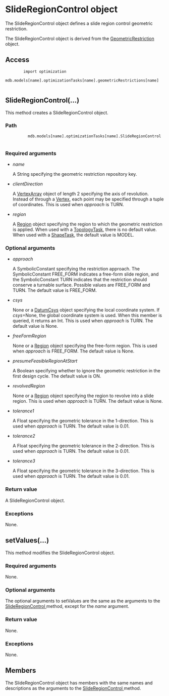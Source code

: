 # SlideRegionControl object

The SlideRegionControl object defines a slide region control geometric restriction.

The SlideRegionControl object is derived from the [GeometricRestriction](https://help.3ds.com/2022/english/DSSIMULIA_Established/SIMACAEKERRefMap/simaker-c-geometricrestrictionpyc.htm?ContextScope=all) object.

## Access

```
        import optimization
        mdb.models[name].optimizationTasks[name].geometricRestrictions[name]
      
```

## SlideRegionControl(...)



This method creates a SlideRegionControl object.



### Path

```
          mdb.models[name].optimizationTasks[name].SlideRegionControl
        
```

### Required arguments

- *name*

  A String specifying the geometric restriction repository key.

- *clientDirection*

  A [VertexArray](https://help.3ds.com/2022/english/DSSIMULIA_Established/SIMACAEKERRefMap/simaker-c-vertexpyc.htm?ContextScope=all) object of length 2 specifying the axis of revolution. Instead of through a [Vertex](https://help.3ds.com/2022/english/DSSIMULIA_Established/SIMACAEKERRefMap/simaker-c-vertexpyc.htm?ContextScope=all), each point may be specified through a tuple of coordinates. This is used when *approach* is TURN.

- *region*

  A [Region](https://help.3ds.com/2022/english/DSSIMULIA_Established/SIMACAEKERRefMap/simaker-c-regionpyc.htm?ContextScope=all) object specifying the region to which the geometric restriction is applied. When used with a [TopologyTask](https://help.3ds.com/2022/english/DSSIMULIA_Established/SIMACAEKERRefMap/simaker-c-topologytaskpyc.htm?ContextScope=all), there is no default value. When used with a [ShapeTask](https://help.3ds.com/2022/english/DSSIMULIA_Established/SIMACAEKERRefMap/simaker-c-shapetaskpyc.htm?ContextScope=all), the default value is MODEL.

### Optional arguments

- *approach*

  A SymbolicConstant specifying the restriction approach. The SymbolicConstant FREE_FORM indicates a free-form slide region, and the SymbolicConstant TURN indicates that the restriction should conserve a turnable surface. Possible values are FREE_FORM and TURN. The default value is FREE_FORM.

- *csys*

  None or a [DatumCsys](https://help.3ds.com/2022/english/DSSIMULIA_Established/SIMACAEKERRefMap/simaker-c-datumcsyspyc.htm?ContextScope=all) object specifying the local coordinate system. If *csys*=None, the global coordinate system is used. When this member is queried, it returns an Int. This is used when *approach* is TURN. The default value is None.

- *freeFormRegion*

  None or a [Region](https://help.3ds.com/2022/english/DSSIMULIA_Established/SIMACAEKERRefMap/simaker-c-regionpyc.htm?ContextScope=all) object specifying the free-form region. This is used when *approach* is FREE_FORM. The default value is None.

- *presumeFeasibleRegionAtStart*

  A Boolean specifying whether to ignore the geometric restriction in the first design cycle. The default value is ON.

- *revolvedRegion*

  None or a [Region](https://help.3ds.com/2022/english/DSSIMULIA_Established/SIMACAEKERRefMap/simaker-c-regionpyc.htm?ContextScope=all) object specifying the region to revolve into a slide region. This is used when *approach* is TURN. The default value is None.

- *tolerance1*

  A Float specifying the geometric tolerance in the 1-direction. This is used when *approach* is TURN. The default value is 0.01.

- *tolerance2*

  A Float specifying the geometric tolerance in the 2-direction. This is used when *approach* is TURN. The default value is 0.01.

- *tolerance3*

  A Float specifying the geometric tolerance in the 3-direction. This is used when *approach* is TURN. The default value is 0.01.

### Return value

A SlideRegionControl object.

### Exceptions

None.



## setValues(...)



This method modifies the SlideRegionControl object.



### Required arguments

None.

### Optional arguments

The optional arguments to setValues are the same as the arguments to the [SlideRegionControl ](https://help.3ds.com/2022/english/DSSIMULIA_Established/SIMACAEKERRefMap/simaker-c-slideregioncontrolpyc.htm?ContextScope=all#simaker-slideregioncontrolslideregioncontrolpyc)method, except for the *name* argument.

### Return value

None.

### Exceptions

None.



## Members

The SlideRegionControl object has members with the same names and descriptions as the arguments to the [SlideRegionControl ](https://help.3ds.com/2022/english/DSSIMULIA_Established/SIMACAEKERRefMap/simaker-c-slideregioncontrolpyc.htm?ContextScope=all#simaker-slideregioncontrolslideregioncontrolpyc)method.